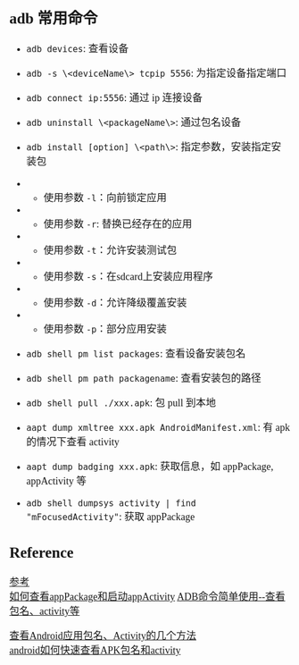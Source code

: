 <font size=4 face='楷体'>

## adb 常用命令

- `adb devices`: 查看设备
- `adb -s \<deviceName\> tcpip 5556`: 为指定设备指定端口
- `adb connect ip:5556`: 通过 ip 连接设备
- `adb uninstall \<packageName\>`: 通过包名设备
- `adb install [option] \<path\>`: 指定参数，安装指定安装包
- - 使用参数 `-l`：向前锁定应用
- - 使用参数 `-r`: 替换已经存在的应用
- - 使用参数 `-t`：允许安装测试包
- - 使用参数 `-s`：在sdcard上安装应用程序
- - 使用参数 `-d`：允许降级覆盖安装 
- - 使用参数 `-p`：部分应用安装  

- `adb shell pm list packages`: 查看设备安装包名
- `adb shell pm path packagename`: 查看安装包的路径
- `adb shell pull ./xxx.apk`: 包 pull 到本地

- `aapt dump xmltree xxx.apk AndroidManifest.xml`: 有 apk 的情况下查看 activity

- `aapt dump badging xxx.apk`: 获取信息，如 appPackage, appActivity 等

- `adb shell dumpsys activity | find "mFocusedActivity"`: 获取 appPackage  

## Reference

[参考](https://blog.csdn.net/henni_719/article/details/62215925)  
[如何查看appPackage和启动appActivity](https://www.cnblogs.com/coxiseed/p/11279535.html)
[ADB命令简单使用--查看包名、activity等](https://www.jianshu.com/p/cc45a25c44c0)   

[查看Android应用包名、Activity的几个方法](http://www.sohu.com/a/294671907_216613)    
[android如何快速查看APK包名和activity](https://www.cnblogs.com/yinlili/p/9511406.html)    
